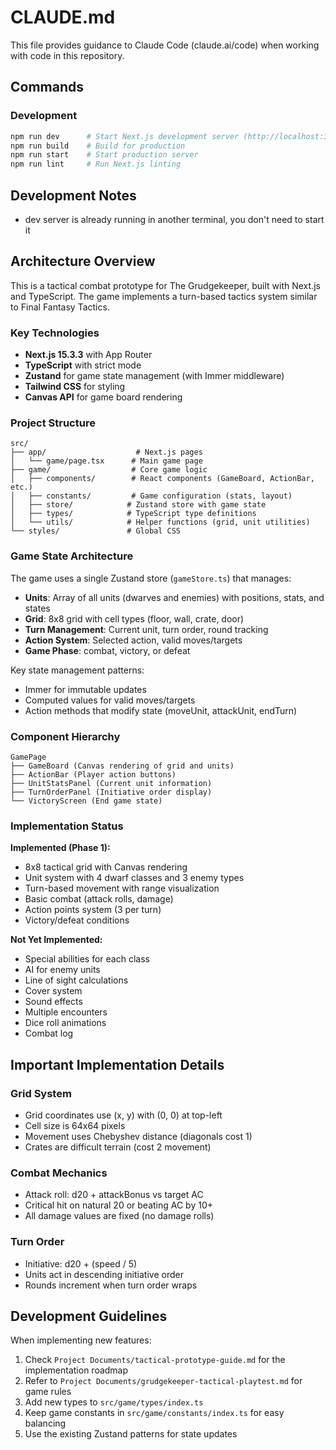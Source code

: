 # CLAUDE.md

This file provides guidance to Claude Code (claude.ai/code) when working with code in this repository.

## Commands

### Development
```bash
npm run dev      # Start Next.js development server (http://localhost:3000)
npm run build    # Build for production
npm run start    # Start production server
npm run lint     # Run Next.js linting
```

## Development Notes
- dev server is already running in another terminal, you don't need to start it

## Architecture Overview

This is a tactical combat prototype for The Grudgekeeper, built with Next.js and TypeScript. The game implements a turn-based tactics system similar to Final Fantasy Tactics.

### Key Technologies
- **Next.js 15.3.3** with App Router
- **TypeScript** with strict mode
- **Zustand** for game state management (with Immer middleware)
- **Tailwind CSS** for styling
- **Canvas API** for game board rendering

### Project Structure
```
src/
├── app/                    # Next.js pages
│   └── game/page.tsx      # Main game page
├── game/                  # Core game logic
│   ├── components/        # React components (GameBoard, ActionBar, etc.)
│   ├── constants/         # Game configuration (stats, layout)
│   ├── store/            # Zustand store with game state
│   ├── types/            # TypeScript type definitions
│   └── utils/            # Helper functions (grid, unit utilities)
└── styles/               # Global CSS
```

### Game State Architecture

The game uses a single Zustand store (`gameStore.ts`) that manages:
- **Units**: Array of all units (dwarves and enemies) with positions, stats, and states
- **Grid**: 8x8 grid with cell types (floor, wall, crate, door)
- **Turn Management**: Current unit, turn order, round tracking
- **Action System**: Selected action, valid moves/targets
- **Game Phase**: combat, victory, or defeat

Key state management patterns:
- Immer for immutable updates
- Computed values for valid moves/targets
- Action methods that modify state (moveUnit, attackUnit, endTurn)

### Component Hierarchy
```
GamePage
├── GameBoard (Canvas rendering of grid and units)
├── ActionBar (Player action buttons)
├── UnitStatsPanel (Current unit information)
├── TurnOrderPanel (Initiative order display)
└── VictoryScreen (End game state)
```

### Implementation Status

**Implemented (Phase 1):**
- 8x8 tactical grid with Canvas rendering
- Unit system with 4 dwarf classes and 3 enemy types
- Turn-based movement with range visualization
- Basic combat (attack rolls, damage)
- Action points system (3 per turn)
- Victory/defeat conditions

**Not Yet Implemented:**
- Special abilities for each class
- AI for enemy units
- Line of sight calculations
- Cover system
- Sound effects
- Multiple encounters
- Dice roll animations
- Combat log

## Important Implementation Details

### Grid System
- Grid coordinates use (x, y) with (0, 0) at top-left
- Cell size is 64x64 pixels
- Movement uses Chebyshev distance (diagonals cost 1)
- Crates are difficult terrain (cost 2 movement)

### Combat Mechanics
- Attack roll: d20 + attackBonus vs target AC
- Critical hit on natural 20 or beating AC by 10+
- All damage values are fixed (no damage rolls)

### Turn Order
- Initiative: d20 + (speed / 5)
- Units act in descending initiative order
- Rounds increment when turn order wraps

## Development Guidelines

When implementing new features:
1. Check `Project Documents/tactical-prototype-guide.md` for the implementation roadmap
2. Refer to `Project Documents/grudgekeeper-tactical-playtest.md` for game rules
3. Add new types to `src/game/types/index.ts`
4. Keep game constants in `src/game/constants/index.ts` for easy balancing
5. Use the existing Zustand patterns for state updates